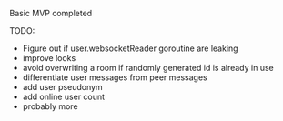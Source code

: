 Basic MVP completed

TODO:
- Figure out if user.websocketReader goroutine are leaking
- improve looks
- avoid overwriting a room if randomly generated id is already in use
- differentiate user messages from peer messages
- add user pseudonym
- add online user count
- probably more
